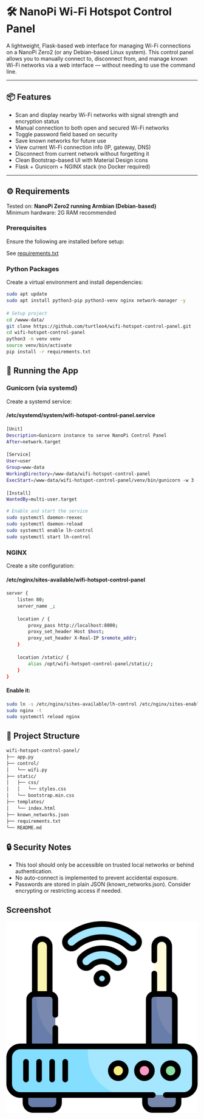 # 🛠️ NanoPi Wi-Fi Hotspot Control Panel

A lightweight, Flask-based web interface for managing Wi-Fi connections on a NanoPi Zero2 (or any Debian-based Linux system). This control panel allows you to manually connect to, disconnect from, and manage known Wi-Fi networks via a web interface — without needing to use the command line.

---

## 📦 Features

- Scan and display nearby Wi-Fi networks with signal strength and encryption status
- Manual connection to both open and secured Wi-Fi networks
- Toggle password field based on security
- Save known networks for future use
- View current Wi-Fi connection info (IP, gateway, DNS)
- Disconnect from current network without forgetting it
- Clean Bootstrap-based UI with Material Design icons
- Flask + Gunicorn + NGINX stack (no Docker required)

---

## ⚙️ Requirements

Tested on: **NanoPi Zero2 running Armbian (Debian-based)**  
Minimum hardware: 2G RAM recommended

### Prerequisites

Ensure the following are installed before setup:

See [requirements.txt](requirements.txt)

### Python Packages

Create a virtual environment and install dependencies:

``` bash
sudo apt update
sudo apt install python3-pip python3-venv nginx network-manager -y

# Setup project
cd /wwww-data/
git clone https://github.com/turtleo4/wifi-hotspot-control-panel.git
cd wifi-hotspot-control-panel
python3 -m venv venv
source venv/bin/activate
pip install -r requirements.txt

```

## 🚀 Running the App

### Gunicorn (via systemd)

Create a systemd service:

#### /etc/systemd/system/wifi-hotspot-control-panel.service
``` bash
[Unit]
Description=Gunicorn instance to serve NanoPi Control Panel
After=network.target

[Service]
User=user
Group=www-data
WorkingDirectory=/www-data/wifi-hotspot-control-panel
ExecStart=/www-data/wifi-hotspot-control-panel/venv/bin/gunicorn -w 3 -b localhost:8000 app:app

[Install]
WantedBy=multi-user.target
```

``` bash
# Enable and start the service
sudo systemctl daemon-reexec
sudo systemctl daemon-reload
sudo systemctl enable lh-control
sudo systemctl start lh-control
```
### NGINX

Create a site configuration:

#### /etc/nginx/sites-available/wifi-hotspot-control-panel
``` bash
server {
    listen 80;
    server_name _;

    location / {
        proxy_pass http://localhost:8000;
        proxy_set_header Host $host;
        proxy_set_header X-Real-IP $remote_addr;
    }

    location /static/ {
        alias /opt/wifi-hotspot-control-panel/static/;
    }
}
```
#### Enable it:
``` bash
sudo ln -s /etc/nginx/sites-available/lh-control /etc/nginx/sites-enabled/
sudo nginx -t
sudo systemctl reload nginx
```

## 📂 Project Structure
``` bash
wifi-hotspot-control-panel/
├── app.py
├── control/
│   └── wifi.py
├── static/
│   ├── css/
│   │   └── styles.css
│   └── bootstrap.min.css
├── templates/
│   └── index.html
├── known_networks.json
├── requirements.txt
└── README.md
```


## 🔒 Security Notes
- This tool should only be accessible on trusted local networks or behind authentication.
- No auto-connect is implemented to prevent accidental exposure.
- Passwords are stored in plain JSON (known_networks.json). Consider encrypting or restricting access if needed.

## Screenshot

![Image](static/img/favicon.png)
